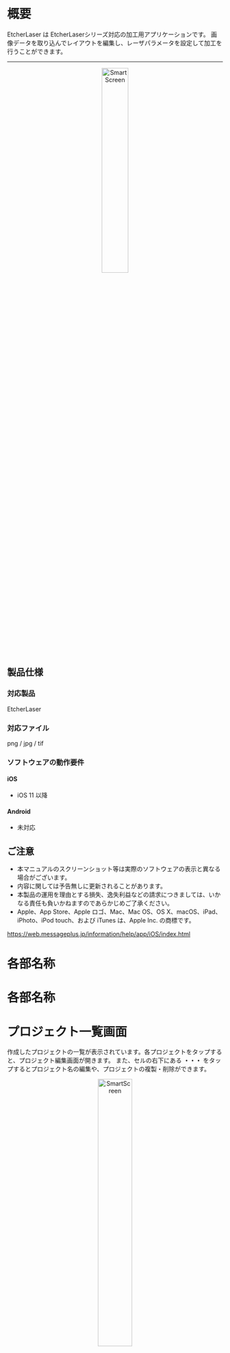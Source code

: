 
# 概要
EtcherLaser は EtcherLaserシリーズ対応の加工用アプリケーションです。
画像データを取り込んでレイアウトを編集し、レーザパラメータを設定して加工を行うことができます。

---

<p align="center">
<img alt="SmartScreen" src="./images/about/app_icon.png" style="width:35%">
</p>

## 製品仕様
### 対応製品
EtcherLaser

### 対応ファイル
png / jpg / tif

### ソフトウェアの動作要件
#### iOS
- iOS 11 以降

#### Android
- 未対応

## ご注意
- 本マニュアルのスクリーンショット等は実際のソフトウェアの表示と異なる場合がございます。
- 内容に関しては予告無しに更新されることがあります。
- 本製品の運用を理由とする損失、逸失利益などの請求につきましては、いかなる責任も負いかねますのであらかじめご了承ください。
- Apple、App Store、Apple ロゴ、Mac、Mac OS、OS X、macOS、iPad、iPhoto、iPod touch、および iTunes は、Apple Inc. の商標です。


https://web.messageplus.jp/information/help/app/iOS/index.html

<div style="page-break-before:always"></div>

# 各部名称
# 各部名称

# プロジェクト一覧画面

作成したプロジェクトの一覧が表示されています。各プロジェクトをタップすると、プロジェクト編集画面が開きます。
また、セルの右下にある **・・・** をタップするとプロジェクト名の編集や、プロジェクトの複製・削除ができます。

<p align="center">
<img alt="SmartScreen" src="./images/names/project_list.png" style="width:40%">
</p>

プロジェクトファイルをまとめて削除したい場合は、下記の手順で一括削除できます。
1. 画面右上の「編集」をタップして編集モードに切り替えます。
2. 削除するプロジェクトを一括選択します。
3. 画面左上のゴミ箱マークをクリックします。
4. 画面右上の「完了」をタップして編集モードを解除します。


# プロジェクト編集画面

この画面では、プロジェクトを編集して加工用データを作成できます。

## アイテム追加

左下の「+」ボタンをタップすると、加工アイテムを追加することができます。

- スキャン: 加工機本体のカメラでスキャンした画像を取り込みます。
- アセット: アプリに含まれるアセットから加工アイテムを追加することができます。
- テキスト: テキストから加工アイテムを追加することができます。
- ライブラリ: iOSのカメラロールに保存された画像からアイテムを追加することができます。
- カメラ: iOSのカメラを起動し、撮影した画像からアイテムを追加することができます。

<p align="center">
<img alt="SmartScreen" src="./images/names/add_assets.png" style="width:40%">
</p>

## アイテムリスト
画面下には追加したアイテム一覧が表示されています。
サムネイルをクリックするとパラメータ設定画面が表示されいます。
アイテムを削除したい場合は、サムネイルを長押して「削除」をタップします。

<p align="center">
<img alt="SmartScreen" src="./images/names/item_list.png" style="width:40%">
</p>

## パラメータ設定画面
アイテムリストに表示されているアイテムをクリックすると表示され、対象のアイテムの加工パラメータを設定します。

- マニュアル: アイテムの加工の有効・無効やパラメータを手動で設定できます。また、設定したパラメータをユーザ辞書へ登録できます。
- ユーザ辞書: 登録したパラメータを選択できます。


## 加工機コントロールメニュー
- スタート: 対象のプロジェクトの加工データを作成し、加工機へ送信します。
- 動作停止: 加工中のEtcherLaserの動作を停止します。
- 原点復帰: レーザヘッドを機械原点へ移動します。
- キャプチャ: 加工エリアの画像をキャンバス上に表示します。
- 位置確認: レーザヘッドを移動させることができます。焦点距離の調整時に利用します。

<p align="center">
<img alt="SmartScreen" src="./images/names/control_menu.png" style="width:40%">
</p>

### 設定
- ユーザ設定: 各種設定を行うことができます。

<p align="center">
<img alt="SmartScreen" src="./images/names/settings.png" style="width:40%">
</p>

<div style="page-break-before:always"></div>

# パラメータ設定
ここでは、パラメータの設定項目について説明します。

<p align="center">
<img alt="UserOrigin" src="./images/parameter/about.png" style="width:50%">
</p>


## スピード
加工中（レーザ照射中）のレーザヘッドの移動速度を設定します。スピードを遅くすると、素材に与えるレーザーのエネルギーが大きくなります。
```
※ 50 - 8000 [mm/min] の範囲で設定することができます。
```

## パワー
レーザ照射の強度を設定します。パワーが大きいほど素材に与えるレーザのエネルギーが大きくなります。
```
※ 0 - 100 [%] の範囲で設定することができます。
```

## 回数
レーザ加工の回数を指定します。１度に大きなエネルギーを与えると素材に悪影響（溶けや焦げ）が出てしまう場合、小さいエネルギーで繰り返し加工することで加工結果の改善が期待できます。
```
※ 0 - 10 [回] の範囲で設定することができます。
```

## DPI
ラスタ加工で有効になるパラメータです。画像の濃淡を表現するための処理（ディザリング）を行う際の解像度を設定します。デフォルトでは254DPIが設定されており、これは0.1mm毎にレーザが照射される値となります。また、液晶ディスプレイ等とは異なり、DPIを上げてもレーザ照射の点の大きさ自体は変わりません。DPIを上げすぎると全体が焼かれ過ぎてしまいますので、ご注意下さい。

```
※ 72 - 300 [DPI] の範囲で設定することができます。
※ 下記の画像は全て同じ画像データ及び同じ加工サイズで刻印しております。
※ 素材の特性や加工時間効率などに応じて個別に設定頂けます。
```

FABOOL Laser Mini 3.5W でダンボールに刻印 / 使用画像 : 1023x778 ピクセル

<p align="center">
<img alt="SmartScreen" src="./images/parameter/rasterDPI.jpg" style="width:70%">
</p>


## ハッチング
ベクタ（塗り）画像を加工する場合に有効になるパラメータです。ハッチングとは、細かい平行線を引き重ねて面を表現する方法であり、レーザ加工で「塗りつぶし」を表現するために行われます。ハッチングパラメータでは、この平行線同士の間隔を設定することができます。
```
※ 間隔は 0.05 - 3.0 [mm] の範囲で設定することができます。
※ テキストの塗り加工も、ベクタ（塗り）加工として扱われます。
※ 実際のレーザ照射の線幅や素材の特性によって、加工結果の印象は異なります。
```

<div style="page-break-before:always"></div>

# 加工操作
# 加工

加工を行うプロジェクトを開き、プロジェクト編集画面を表示します。

#### 加工機との接続
加工機と接続していない場合は、画面上部の「未接続」をタップし、「接続」をタップします。
操作対象のEtcherLaserのシリアルナンバーをタップし、加工機と接続を行います。

#### レーザヘッドの高さ調整

加工機操作メニューを開き、位置確認をタップします。
表示されるレーザヘッドを素材の上に配置し「移動」ボタンをタップします。

レーザヘッドが素材の上に移動したら、高さ調整治具を使い焦点距離を調整します。  
※レーザヘッドが傾いていると、位置ずれの原因になります。

高さ調整が完了したら、画面上の「戻る」を押してプロジェクト編集画面に戻ります。

#### 位置の確認

加工機操作メニューを開き、「キャプチャ」ボタンをタップします。ここでキャプチャ面の高さを入力してください。  
※基本的には素材の高さ（加工ベッドから加工面の高さ）を入力します。  
※底を開けて加工する場合は、加工ベッドを基準として加工面の高さをマイナスの数値で入力します。
※入力した高さが正しくない場合、位置ずれの原因になります。

#### 位置の調整
キャプチャが完了すると、キャンバス上に加工エリアのキャプチャ画像が表示されます。
加工アイテムとの位置関係を確認し、加工アイテムまたは素材の位置を調整してください。

#### 加工の開始
加工機操作メニューを開き、「スタート」ボタンをタップすると、推定加工時間が表示されます。
「加工開始」ボタンをタップすると、加工データがEtcherLaserに送信されます。
その後、加工機のスタートボタン（緑色に点滅）を長押しすると実際に加工がスタートします。

<div style="page-break-before:always"></div>

# ユーザ設定
# 設定

<p align="center">
<img alt="SmartScreen" src="./images/settings/settings.png" style="width:40%">
</p>

## 加工機
ここでは加工位置のオフセットを設定します。
キャプチャ画像と実際の加工位置にズレが発生する場合、この数値（単位: mm）を変更します。
- X軸オフセット: プラスの値を入力すると加工位置が右に移動します
- Y軸オフセット: プラスの値を入力すると加工位置が下に移動します。

加工位置のズレは下記の原因でも発生します。一度こちらもご確認ください。
- キャプチャ時の高さ設定が適切でない場合
- レーザヘッドの高さ調整時にレーザヘッドが傾いている場合

## Wi-Fi設定
EtcherLaserのご利用環境にWi-Fiルータがある場合、そのルータの設定情報を入力することでEtcherLaserへLAN経由で接続できます。

## ファームウェア
ファームウェアがアップデート可能な場合は、こちらからアップデートすることができます。
ファームウェアはアプリ内に含まれているため、アプリも最新の状態にしておくことをお勧めいたします。

## 接続ガイド
EtcherLaserと直接接続する際はこちらの接続ガイドをお使いください。EtcherLaser背面のQRコードを読み込むことで、スマートフォンとEtcherLaserをWi-Fiで接続することができます。

## ヘルプ
EtcherLaserの使い方ページを開きます。

<div style="page-break-before:always"></div>

# 加工機への接続
# EtcherLaserとの接続

スマートフォンとEtcherLaserはWi-Fiで接続することができます。
また、このWi-Fiの接続方法は下記の2種類があります。

## EtcherLaserへ直接接続
EtcherLaserをアクセスポイントとして、スマートフォンからEtcherLaserへ接続します。
接続ガイドで設定させる接続方法はこちらの方法となっております。
手軽に接続することができ、ルータも必要ありませんが、接続中はインターネットへの接続ができません。

<p align="center">
<img alt="GridItem" src="./images/connection/wifi_connection_ap.png" style="width:80%">
</p>


## Wi-Fiルータ経由でEtcherLaserへ接続
EtcherLaserをお使いの環境にWi-Fiルータがある場合、このルータ経由でEtcherLaserへ接続することができます。
設定方法は下記の通りです。

```
EtcherLaserは2.4GHzのみ対応しております。
ルータに接続する場合は2.4GHzで接続してください。
※多くの場合、SSIDに"G"や"2G"などの文字が入ります。
```

1. EtcherLaserへ直接接続します。
2. アプリ > 設定 > Wi-Fi 設定を開き、お使いのWi-Fiルータの設定情報を入力します。
3. 書き込みボタンをタップし、書き込みが完了したらEtcherLaserを再起動します。
4. スマートフォンのWi-Fi接続先をお使いのWi-Fiルータへ変更します。


Wi-Fiルータが設置されている必要がありますが、この方法ではインターネット接続をしながらEtcherLaserを操作することができます。
※Wi-Fiルータがインターネットに接続されている場合

<p align="center">
<img alt="GridItem" src="./images/connection/wifi_connection_sta.png" style="width:80%">
</p>

<div style="page-break-before:always"></div>
